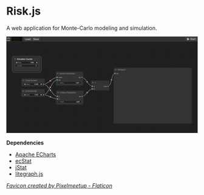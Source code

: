 # Risk.js

A web application for Monte-Carlo modeling and simulation.

![](imgs/demo.gif)

**Dependencies**

- [Apache ECharts](https://github.com/apache/echarts)
- [ecStat](https://github.com/ecomfe/echarts-stat)
- [jStat](https://github.com/jstat/jstat)
- [litegraph.js](https://github.com/jagenjo/litegraph.js)

[*Favicon created by Pixelmeetup - Flaticon*](https://www.flaticon.com/free-icons/graph)
